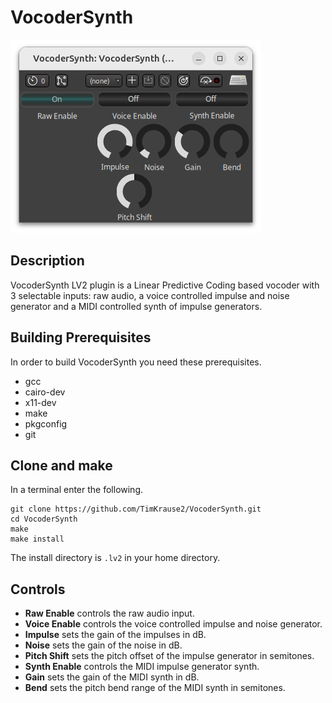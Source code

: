 # VocoderSynth

![Screenshot of VocoderSynth hosted by Ardour.!](https://github.com/TimKrause2/VocoderSynth/blob/main/screenshot.png "VocoderSynth in Ardour")

## Description

VocoderSynth LV2 plugin is a Linear Predictive Coding based
vocoder with 3 selectable inputs: raw audio, a voice
controlled impulse and noise generator and a MIDI
controlled synth of impulse generators.

## Building Prerequisites

In order to build VocoderSynth you need these prerequisites.

- gcc
- cairo-dev
- x11-dev
- make
- pkgconfig
- git

## Clone and make

In a terminal enter the following.

```
git clone https://github.com/TimKrause2/VocoderSynth.git
cd VocoderSynth
make
make install
```

The install directory is `.lv2` in your home directory.


## Controls

- **Raw Enable** controls the raw audio input.
- **Voice Enable** controls the voice controlled impulse and noise generator.
- **Impulse** sets the gain of the impulses in dB.
- **Noise** sets the gain of the noise in dB.
- **Pitch Shift** sets the pitch offset of the impulse generator in semitones.
- **Synth Enable** controls the MIDI impulse generator synth.
- **Gain** sets the gain of the MIDI synth in dB.
- **Bend** sets the pitch bend range of the MIDI synth in semitones.
